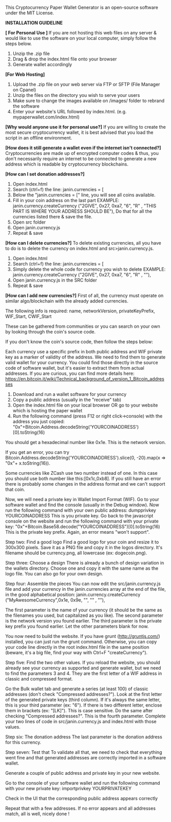 This Cryptocurrency Paper Wallet Generator is an open-source software under the MIT License.



<strong>INSTALLATION GUIDELINE
</strong>


<strong>[ For Personal Use ]
</strong>
If you are not hosting this web files on any server & would like to use the software on your local computer, simply follow the steps below.

1. Unzip the .zip file
2. Drag & drop the index.html file onto your browser
3. Generate wallet accordingly 



<strong>[For Web Hosting]
</strong>
1. Upload the .zip file on your web server via FTP or SFTP (File Manager on Cpanel)
2. Unzip the files on the directory you wish to serve your users
3. Make sure to change the images available on /images/ folder to rebrand the software
4. Enter your website's URL followed by index.html. (e.g. mypaperwallet.com/index.html)


<strong>[Why would anyone use it for personal use?]</strong>
If you are willing to create the most secure cryptocurrency wallet, it is best advised that you load the script in an offline environment.


<strong>[How does it still generate a wallet even if the internet isn't connected?]</strong>
Cryptocurrencies are made up of encrypted computer codes & thus, you don't necessarily require an internet to be connected to generate
a new address which is readable by cryptocurrency blockchains. 


<strong>[How can I set donation addresses?]</strong>
1. Open index.html
2. Search (ctrl+f) the line: janin.currencies = [
3. Below the "janin.currencies = [" line, you will see all coins available. 
4. Fill in your coin address on the last part
EXAMPLE:
janin.currency.createCurrency ("2GIVE",               0x27, 0xa7, "6",    "R"    , "THIS PART IS WHERE YOUR ADDRESS SHOULD BE"),
Do that for all the currencies listed there & save the file.
5. Open src folder 
6. Open janin.currency.js
7. Repeat & save


<strong>[How can I delete currencies?]</strong>
To delete existing currencies, all you have to do is to delete the currency on index.html and src>janin.currency.js.
1. Open index.html
2. Search (ctrl+f) the line: janin.currencies = [
3. Simply delete the whole code for currency you wish to delete
EXAMPLE:
janin.currency.createCurrency ("2GIVE",               0x27, 0xa7, "6",    "R"    , ""),
4. Open janin.currency.js in the SRC folder
5. Repeat & save


<strong>[How can I add new currencies?]</strong>
First of all, the currency must operate on similar algo/blockchain with the already added currencies.

The following info is required:
name, networkVersion, privateKeyPrefix, WIF_Start, CWIF_Start

These can be gathered from communities or you can search on your own by looking through the coin's source code.

If you don't know the coin's source code, then follow the steps below:

Each currency use a specific prefix in both public address and WIF private key as a marker of validity of the address. 
We need to find them to generate valid wallet for your currency. 
You could find those directly in the source code of software wallet, but it's easier to extract them from actual addresses. 
If you are curious, you can find more details here: https://en.bitcoin.it/wiki/Technical_background_of_version_1_Bitcoin_addresses

1. Download and run a wallet software for your currency
2. Copy a public address (usually in the "receive" tab)
3. Open the index.html file on your local browser OR go to your website which is hosting the paper wallet
4. Run the following command (press F12 or right click->console) with the address you just copied: 
"0x"+Bitcoin.Address.decodeString('YOURCOINADDRESS')[0].toString(16) 

You should get a hexadecimal number like 0x1e. This is the network version.

If you get an error, you can try 
Bitcoin.Address.decodeString('YOURCOINADDRESS').slice(0, -20).map(x => "0x"+ x.toString(16)). 

Some currencies like ZCash use two number instead of one. In this case you should use both number like this:[0x1c,0xb8]. 
If you still have an error there is probably some changes in the address format and we can't support that coin.

Now, we will need a private key in Wallet Import Format (WIF). 
Go to your software wallet and find the console (usually in the Debug window). 
Now run the following command with your own public address: 
dumpprivkey YOURCOINADDRESS 
This is you private key.
Go back to the javascript console on the website and run the following command with your private key: 
"0x"+Bitcoin.Base58.decode("YOURCOINADDRESS")[0].toString(16) 
This is the private key prefix. Again, an error means "won't support".

Step two: Find a good logo
Find a good logo for your coin and resize it to 300x300 pixels. 
Save it as a PNG file and copy it in the logos directory. 
It's filename should be currency.png, all lowercase (ex: dogecoin.png).

Step three: Choose a design
There is already a bunch of design variation in the wallets directory. 
Choose one and copy it with the same name as the logo file. 
You can also go for your own design.

Step four: Assemble the pieces
You can now edit the src/janin.currency.js file and add your currency in the janin.currencies array at the end of the file, 
in the good alphabetical position: janin.currency.createCurrency ("MyAwesomeCurrency",0x1e, 0x9e, "", "" , ""),

The first parameter is the name of your currency (it should be the same as the filenames you used, but capitalized as you like). 
The second parameter is the network version you found earlier. 
The third parameter is the private key prefix you found earlier.
Let the other parameters blank for now.

You now need to build the website. If you have grunt (http://gruntjs.com/) installed, you can just run the grunt command. 
Otherwise, you can copy your code line directly in the root index.html file in the same position (beware, it's a big file, find your way with Ctrl+F "createCurrency").

Step five: Find the two other values.
If you reload the website, you should already see your currency as supported and generate wallet, 
but we need to find the parameters 3 and 4. They are the first letter of a WIF address in classic and compressed format.

Go the Bulk wallet tab and generate a series (at least 100) of classic addresses (don't check "Compressed addresses?").
Look at the first letter of the generated private keys (third column). If it's always the same letter, this is your third parameter (ex: "6"). If there is two different letter, enclose them in brackets (ex: "[LK]"). This is case sensitive.
Do the same after checking "Compressed addresses?". This is the fourth parameter.
Complete your two lines of code in src/janin.currency.js and index.html with those values.

Step six: The donation address
The last parameter is the donation address for this currency. 


Step seven: Test that
To validate all that, we need to check that everything went fine and that generated addresses are correctly imported in a software wallet.

Generate a couple of public address and private key in your new website.

Go to the console of your software wallet and run the following command with your new private key: 
importprivkey YOURPRIVATEKEY

Check in the UI that the corresponding public address appears correctly

Repeat that with a few addresses. If no error appears and all addresses match, all is well, nicely done !
